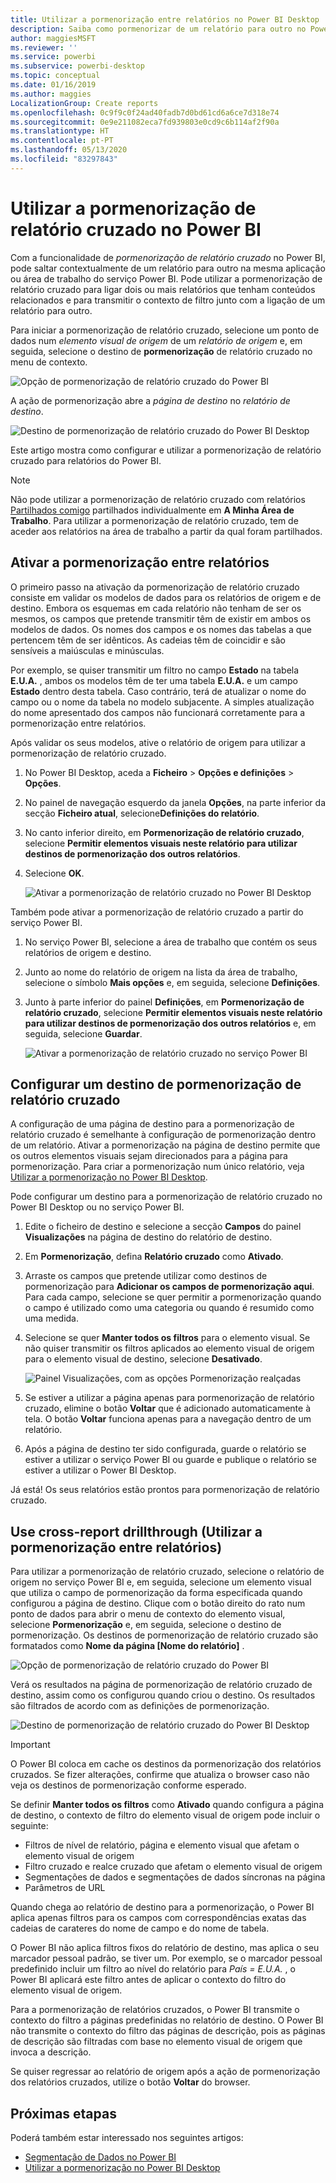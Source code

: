 ```yaml
---
title: Utilizar a pormenorização entre relatórios no Power BI Desktop
description: Saiba como pormenorizar de um relatório para outro no Power BI Desktop
author: maggiesMSFT
ms.reviewer: ''
ms.service: powerbi
ms.subservice: powerbi-desktop
ms.topic: conceptual
ms.date: 01/16/2019
ms.author: maggies
LocalizationGroup: Create reports
ms.openlocfilehash: 0c9f9c0f24ad40fadb7d0bd61cd6a6ce7d318e74
ms.sourcegitcommit: 0e9e211082eca7fd939803e0cd9c6b114af2f90a
ms.translationtype: HT
ms.contentlocale: pt-PT
ms.lasthandoff: 05/13/2020
ms.locfileid: "83297843"
---
```

# <a name="use-cross-report-drillthrough-in-power-bi"></a>Utilizar a pormenorização de relatório cruzado no Power BI

Com a funcionalidade de *pormenorização de relatório cruzado* no Power BI, pode saltar contextualmente de um relatório para outro na mesma aplicação ou área de trabalho do serviço Power BI. Pode utilizar a pormenorização de relatório cruzado para ligar dois ou mais relatórios que tenham conteúdos relacionados e para transmitir o contexto de filtro junto com a ligação de um relatório para outro. 

Para iniciar a pormenorização de relatório cruzado, selecione um ponto de dados num *elemento visual de origem* de um *relatório de origem* e, em seguida, selecione o destino de **pormenorização** de relatório cruzado no menu de contexto. 

![Opção de pormenorização de relatório cruzado do Power BI](media/desktop-cross-report-drill-through/cross-report-drill-through-01.png)

A ação de pormenorização abre a *página de destino* no *relatório de destino*. 

![Destino de pormenorização de relatório cruzado do Power BI Desktop](media/desktop-cross-report-drill-through/cross-report-drill-through-01a.png)

Este artigo mostra como configurar e utilizar a pormenorização de relatório cruzado para relatórios do Power BI.

> [!NOTE]
> Não pode utilizar a pormenorização de relatório cruzado com relatórios [Partilhados comigo](../collaborate-share/service-share-dashboards.md#share-a-dashboard-or-report) partilhados individualmente em **A Minha Área de Trabalho**. Para utilizar a pormenorização de relatório cruzado, tem de aceder aos relatórios na área de trabalho a partir da qual foram partilhados.

## <a name="enable-cross-report-drillthrough"></a>Ativar a pormenorização entre relatórios

O primeiro passo na ativação da pormenorização de relatório cruzado consiste em validar os modelos de dados para os relatórios de origem e de destino. Embora os esquemas em cada relatório não tenham de ser os mesmos, os campos que pretende transmitir têm de existir em ambos os modelos de dados. Os nomes dos campos e os nomes das tabelas a que pertencem têm de ser idênticos. As cadeias têm de coincidir e são sensíveis a maiúsculas e minúsculas.

Por exemplo, se quiser transmitir um filtro no campo **Estado** na tabela **E.U.A.** , ambos os modelos têm de ter uma tabela **E.U.A.** e um campo **Estado** dentro desta tabela. Caso contrário, terá de atualizar o nome do campo ou o nome da tabela no modelo subjacente. A simples atualização do nome apresentado dos campos não funcionará corretamente para a pormenorização entre relatórios.

Após validar os seus modelos, ative o relatório de origem para utilizar a pormenorização de relatório cruzado. 

1. No Power BI Desktop, aceda a **Ficheiro** > **Opções e definições** > **Opções**. 
1. No painel de navegação esquerdo da janela **Opções**, na parte inferior da secção **Ficheiro atual**, selecione**Definições do relatório**. 
1. No canto inferior direito, em **Pormenorização de relatório cruzado**, selecione **Permitir elementos visuais neste relatório para utilizar destinos de pormenorização dos outros relatórios**. 
1. Selecione **OK**. 
   
   ![Ativar a pormenorização de relatório cruzado no Power BI Desktop](media/desktop-cross-report-drill-through/cross-report-drill-through-02.png)

Também pode ativar a pormenorização de relatório cruzado a partir do serviço Power BI.
1. No serviço Power BI, selecione a área de trabalho que contém os seus relatórios de origem e destino.
1. Junto ao nome do relatório de origem na lista da área de trabalho, selecione o símbolo **Mais opções** e, em seguida, selecione **Definições**. 
1. Junto à parte inferior do painel **Definições**, em **Pormenorização de relatório cruzado**, selecione **Permitir elementos visuais neste relatório para utilizar destinos de pormenorização dos outros relatórios** e, em seguida, selecione **Guardar**.
   
   ![Ativar a pormenorização de relatório cruzado no serviço Power BI](media/desktop-cross-report-drill-through/cross-report-drill-through-02a.png)

## <a name="set-up-a-cross-report-drillthrough-target"></a>Configurar um destino de pormenorização de relatório cruzado

A configuração de uma página de destino para a pormenorização de relatório cruzado é semelhante à configuração de pormenorização dentro de um relatório. Ativar a pormenorização na página de destino permite que os outros elementos visuais sejam direcionados para a página para pormenorização. Para criar a pormenorização num único relatório, veja [Utilizar a pormenorização no Power BI Desktop](desktop-drillthrough.md).

Pode configurar um destino para a pormenorização de relatório cruzado no Power BI Desktop ou no serviço Power BI. 
1. Edite o ficheiro de destino e selecione a secção **Campos** do painel **Visualizações** na página de destino do relatório de destino. 
1. Em **Pormenorização**, defina **Relatório cruzado** como **Ativado**. 
1. Arraste os campos que pretende utilizar como destinos de pormenorização para **Adicionar os campos de pormenorização aqui**. Para cada campo, selecione se quer permitir a pormenorização quando o campo é utilizado como uma categoria ou quando é resumido como uma medida. 
1. Selecione se quer **Manter todos os filtros** para o elemento visual. Se não quiser transmitir os filtros aplicados ao elemento visual de origem para o elemento visual de destino, selecione **Desativado**.
   
   ![Painel Visualizações, com as opções Pormenorização realçadas](media/desktop-cross-report-drill-through/cross-report-drill-through-03.png)
   
1. Se estiver a utilizar a página apenas para pormenorização de relatório cruzado, elimine o botão **Voltar** que é adicionado automaticamente à tela. O botão **Voltar** funciona apenas para a navegação dentro de um relatório. 
1. Após a página de destino ter sido configurada, guarde o relatório se estiver a utilizar o serviço Power BI ou guarde e publique o relatório se estiver a utilizar o Power BI Desktop.

Já está! Os seus relatórios estão prontos para pormenorização de relatório cruzado. 

## <a name="use-cross-report-drillthrough"></a>Use cross-report drillthrough (Utilizar a pormenorização entre relatórios)

Para utilizar a pormenorização de relatório cruzado, selecione o relatório de origem no serviço Power BI e, em seguida, selecione um elemento visual que utiliza o campo de pormenorização da forma especificada quando configurou a página de destino. Clique com o botão direito do rato num ponto de dados para abrir o menu de contexto do elemento visual, selecione **Pormenorização** e, em seguida, selecione o destino de pormenorização. Os destinos de pormenorização de relatório cruzado são formatados como **Nome da página [Nome do relatório]** .

![Opção de pormenorização de relatório cruzado do Power BI](media/desktop-cross-report-drill-through/cross-report-drill-through-01.png)

Verá os resultados na página de pormenorização de relatório cruzado de destino, assim como os configurou quando criou o destino. Os resultados são filtrados de acordo com as definições de pormenorização.

![Destino de pormenorização de relatório cruzado do Power BI Desktop](media/desktop-cross-report-drill-through/cross-report-drill-through-01a.png)

> [!IMPORTANT]
> O Power BI coloca em cache os destinos da pormenorização dos relatórios cruzados. Se fizer alterações, confirme que atualiza o browser caso não veja os destinos de pormenorização conforme esperado. 

Se definir **Manter todos os filtros** como **Ativado** quando configura a página de destino, o contexto de filtro do elemento visual de origem pode incluir o seguinte: 

- Filtros de nível de relatório, página e elemento visual que afetam o elemento visual de origem 
- Filtro cruzado e realce cruzado que afetam o elemento visual de origem 
- Segmentações de dados e segmentações de dados síncronas na página
- Parâmetros de URL

Quando chega ao relatório de destino para a pormenorização, o Power BI aplica apenas filtros para os campos com correspondências exatas das cadeias de carateres do nome de campo e do nome de tabela. 

O Power BI não aplica filtros fixos do relatório de destino, mas aplica o seu marcador pessoal padrão, se tiver um. Por exemplo, se o marcador pessoal predefinido incluir um filtro ao nível do relatório para *País = E.U.A.* , o Power BI aplicará este filtro antes de aplicar o contexto do filtro do elemento visual de origem. 

Para a pormenorização de relatórios cruzados, o Power BI transmite o contexto do filtro a páginas predefinidas no relatório de destino. O Power BI não transmite o contexto do filtro das páginas de descrição, pois as páginas de descrição são filtradas com base no elemento visual de origem que invoca a descrição.

Se quiser regressar ao relatório de origem após a ação de pormenorização dos relatórios cruzados, utilize o botão **Voltar** do browser. 

## <a name="next-steps"></a>Próximas etapas

Poderá também estar interessado nos seguintes artigos:

- [Segmentação de Dados no Power BI](../visuals/power-bi-visualization-slicers.md)
- [Utilizar a pormenorização no Power BI Desktop](desktop-drillthrough.md)
